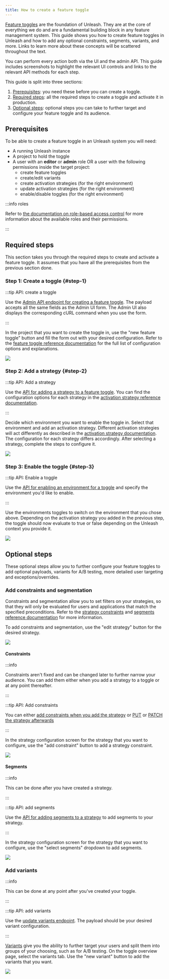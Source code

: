 ```yaml
---
title: How to create a feature toggle
---
```


[Feature toggles](../reference/feature-toggles.mdx) are the foundation of Unleash. They are at the core of everything we do and are a fundamental building block in any feature management system. This guide shows you how to create feature toggles in Unleash and how to add any optional constraints, segments, variants, and more. Links to learn more about these concepts will be scattered throughout the text.

You can perform every action both via the UI and the admin API. This guide includes screenshots to highlight the relevant UI controls and links to the relevant API methods for each step.

This guide is split into three sections:

1. [Prerequisites](#prerequisites): you need these before you can create a toggle.
2. [Required steps](#required-steps): all the required steps to create a toggle and activate it in production.
3. [Optional steps](#optional-steps): optional steps you can take to further target and configure your feature toggle and its audience.

## Prerequisites

To be able to create a feature toggle in an Unleash system you will need:

- A running Unleash instance
- A project to hold the toggle
- A user with an **editor** or **admin** role OR a user with the following permissions inside the target project:
  - create feature toggles
  - create/edit variants
  - create activation strategies (for the right environment)
  - update activation strategies (for the right environment)
  - enable/disable toggles (for the right environment)

:::info roles

Refer to [the documentation on role-based access control](../reference/rbac.md) for more information about the available roles and their permissions.

:::

## Required steps

This section takes you through the required steps to create and activate a feature toggle. It assumes that you have all the prerequisites from the previous section done.

### Step 1: Create a toggle {#step-1}

:::tip API: create a toggle

Use the [Admin API endpoint for creating a feature toggle](/reference/api/legacy/unleash/admin/feature-toggles-v2.md#create-toggle). The payload accepts all the same fields as the Admin UI form. The Admin UI also displays the corresponding cURL command when you use the form.

:::

In the project that you want to create the toggle in, use the "new feature toggle" button and fill the form out with your desired configuration. Refer to the [feature toggle reference documentation](../reference/feature-toggles.mdx) for the full list of configuration options and explanations.

![](/img/create-toggle-new-toggle.png)

### Step 2: Add a strategy {#step-2}

:::tip API: Add a strategy

Use the [API for adding a strategy to a feature toggle](/reference/api/legacy/unleash/admin/feature-toggles-v2.md#add-strategy). You can find the configuration options for each strategy in the [activation strategy reference documentation](../reference/activation-strategies.md).

:::

Decide which environment you want to enable the toggle in. Select that environment and add an activation strategy. Different activation strategies will act differently as described in the [activation strategy documentation](../reference/activation-strategies.md). The configuration for each strategy differs accordingly. After selecting a strategy, complete the steps to configure it.

![](/img/create-toggle-add-strategy.png)

### Step 3: Enable the toggle {#step-3}

:::tip API: Enable a toggle

Use the [API for enabling an environment for a toggle](/reference/api/legacy/unleash/admin/feature-toggles-v2.md#enable-env) and specify the environment you'd like to enable.

:::

Use the environments toggles to switch on the environment that you chose above. Depending on the activation strategy you added in the previous step, the toggle should now evaluate to true or false depending on the Unleash context you provide it.

![](/img/create-toggle-enable-env.png)

## Optional steps

These optional steps allow you to further configure your feature toggles to add optional payloads, variants for A/B testing, more detailed user targeting and exceptions/overrides.

### Add constraints and segmentation

Constraints and segmentation allow you to set filters on your strategies, so that they will only be evaluated for users and applications that match the specified preconditions. Refer to the [strategy constraints](../reference/strategy-constraints.md 'strategy constraints reference documentation') and [segments reference documentation](../reference/segments.mdx) for more information.

To add constraints and segmentation, use the "edit strategy" button for the desired strategy.

![](/img/create-toggle-edit-strategy.png)

#### Constraints

:::info

Constraints aren't fixed and can be changed later to further narrow your audience. You can add them either when you add a strategy to a toggle or at any point thereafter.

:::

:::tip API: Add constraints

You can either [add constraints when you add the strategy](/reference/api/legacy/unleash/admin/feature-toggles-v2.md#add-strategy) or [PUT](/reference/api/legacy/unleash/admin/feature-toggles-v2.md#update-strategy 'PUT an activation strategy') or [PATCH the strategy afterwards](/reference/api/legacy/unleash/admin/feature-toggles-v2.md#put-strategy)

:::

In the strategy configuration screen for the strategy that you want to configure, use the "add constraint" button to add a strategy constraint.

![](/img/create-toggle-add-constraint.png)

#### Segments

:::info

This can be done after you have created a strategy.

:::

:::tip API: add segments

Use the [API for adding segments to a strategy](/reference/api/legacy/unleash/admin/segments.mdx#replace-activation-strategy-segments) to add segments to your strategy.

:::

In the strategy configuration screen for the strategy that you want to configure, use the "select segments" dropdown to add segments.

![](/img/create-toggle-add-segment.png)

### Add variants

:::info

This can be done at any point after you've created your toggle.

:::

:::tip API: add variants

Use the [update variants endpoint](/reference/api/legacy/unleash/admin/feature-toggles-v2.md#update-variants). The payload should be your desired variant configuration.

:::

[Variants](../reference/feature-toggle-variants.md) give you the ability to further target your users and split them into groups of your choosing, such as for A/B testing. On the toggle overview page, select the variants tab. Use the "new variant" button to add the variants that you want.

![](/img/create-toggle-add-variants.png)
